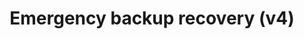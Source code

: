 ---
lang: en
layout: doc
permalink: /doc/backup-emergency-restore-v4/
redirect_from:
- /en/doc/backup-emergency-restore-v4/
- /doc/BackupEmergencyRestoreV4/
redirect_to: https://doc.qubes-os.org/en/latest/user/how-to-guides/backup-emergency-restore-v4.html
ref: 192
title: Emergency backup recovery (v4)
---
